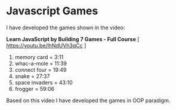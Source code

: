 # Javascript Games

I have developed the games shown in the video: 

**Learn JavaScript by Building 7 Games - Full Course** [ https://youtu.be/lhNdUVh3qCc ]

1. memory card = 3:11
2. whac-a-mole = 11:39
3. connect four = 19:49
4. snake = 27:37
5. space invaders = 43:10
6. frogger = 59:06

Based on this video I have developed the games in OOP paradigm.
